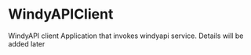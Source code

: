 # WindyAPIClient
WindyAPI client Application that invokes windyapi service. Details will be added later
